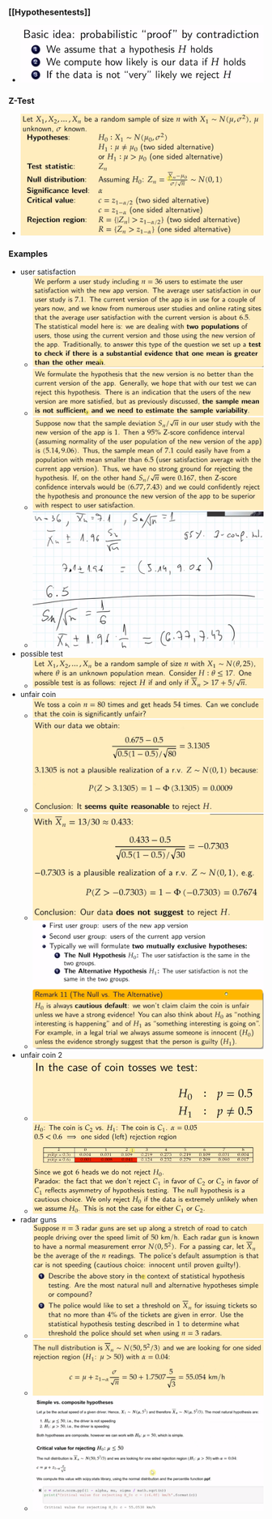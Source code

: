 ### [[Hypothesentests]]
+ ![](../../../z_images/Pasted%20image%2020230115120122.png)

### Z-Test
+ ![](../../../z_images/Pasted%20image%2020230115121231.png)

### Examples 
+ user satisfaction 
	+ ![](../../../z_images/Pasted%20image%2020230115114619.png)
	+ ![](../../../z_images/Pasted%20image%2020230115115034.png)
	+ ![](../../../z_images/Pasted%20image%2020230115115045.png)
	+ ![](../../../z_images/Pasted%20image%2020230115115420.png)
+ possible test
	+ ![](../../../z_images/Pasted%20image%2020230115115906.png)
+ unfair coin
	+ ![](../../../z_images/Pasted%20image%2020230115120344.png)
	+ ![](../../../z_images/Pasted%20image%2020230115120626.png)
	+ ![](../../../z_images/Pasted%20image%2020230115120638.png)
	+ ![](../../../z_images/Pasted%20image%2020230115120906.png)
+ unfair coin 2
	+ ![](../../../z_images/Pasted%20image%2020230115121012.png)
	+ ![](../../../z_images/Pasted%20image%2020230115124918.png)
+ radar guns
	+ ![](../../../z_images/Pasted%20image%2020230115133217.png)
	+ ![](../../../z_images/Pasted%20image%2020230115133613.png)
	+ ![](../../../z_images/Pasted%20image%2020230115133639.png)



